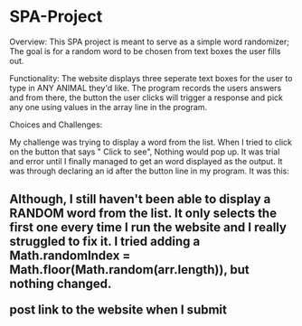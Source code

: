# SPA-Project
Overview: 
This SPA project is meant to serve as a simple word randomizer; The goal is for a random word to be chosen from text boxes the user fills out. 

Functionality:
The website displays three seperate text boxes for the user to type in ANY ANIMAL they'd like. The program records the users answers 
and from there, the button the user clicks will trigger a response and pick any one using values in the array line in the program. 


Choices and Challenges: 

My challenge was trying to display a word from the list. When I tried to click on the button that says " Click to see", 
Nothing would pop up. It was trial and error until I finally managed to get an word displayed as the output.
It was through declaring an id after the button line in my program. It was this:
<h2 id = "Output">
  
Although, I still haven't been able to display a RANDOM word from the list. It only selects the
first one every time I run the website and I really struggled to fix it. 
I tried adding a Math.randomIndex = Math.floor(Math.random(arr.length)), but nothing 
changed. 




post link to the website when I submit 
